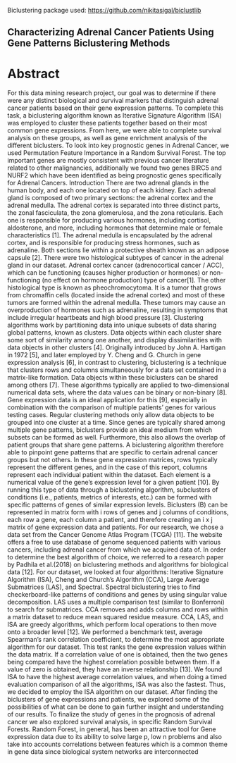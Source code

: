 Biclustering package used: https://github.com/nikitasigal/biclustlib

## Characterizing Adrenal Cancer Patients Using Gene Patterns Biclustering Methods
# Abstract

For this data mining research project, our goal was to determine if there were any distinct
biological and survival markers that distinguish adrenal cancer patients based on their gene
expression patterns. To complete this task, a biclustering algorithm known as Iterative Signature
Algorithm (ISA) was employed to cluster these patients together based on their most common
gene expressions. From here, we were able to complete survival analysis on these groups, as well
as gene enrichment analysis of the different biclusters. To look into key prognostic genes in
Adrenal Cancer, we used Permutation Feature Importance in a Random Survival Forest. The top
important genes are mostly consistent with previous cancer literature related to other
malignancies, additionally we found two genes BIRC5 and NURF2 which have been identified
as being prognostic genes specifically for Adrenal Cancers.
Introduction
There are two adrenal glands in the human body, and each one located on top of each
kidney. Each adrenal gland is composed of two primary sections: the adrenal cortex and the
adrenal medulla. The adrenal cortex is separated into three distinct parts, the zonal fasciculata,
the zona glomerulosa, and the zona reticularis. Each one is responsible for producing various
hormones, including cortisol, aldosterone, and more, including hormones that determine male or
female characteristics [1]. The adrenal medulla is encapsulated by the adrenal cortex, and is
responsible for producing stress hormones, such as adrenaline. Both sections lie within a
protective sheath known as an adipose capsule [2].
There were two histological subtypes of cancer in the adrenal gland in our dataset.
Adrenal cortex cancer (adrenocortical cancer / ACC), which can be functioning (causes higher
production or hormones) or non-functioning (no effect on hormone production) type of
cancer[1]. The other histological type is known as pheochromocytoma. It is a tumor that grows
from chromaffin cells (located inside the adrenal cortex) and most of these tumors are formed
within the adrenal medulla. These tumors may cause an overproduction of hormones such as
adrenaline, resulting in symptoms that include irregular heartbeats and high blood pressure [3].
Clustering algorithms work by partitioning data into unique subsets of data sharing global
patterns, known as clusters. Data objects within each cluster share some sort of similarity among
one another, and display dissimilarities with data objects in other clusters [4]. Originally
introduced by John A. Hartigan in 1972 [5], and later employed by Y. Cheng and G. Church in
gene expression analysis [6], in contrast to clustering, biclustering is a technique that clusters
rows and columns simultaneously for a data set contained in a matrix-like formation. Data
objects within these biclusters can be shared among others [7]. These algorithms typically are
applied to two-dimensional numerical data sets, where the data values can be binary or
non-binary [8].
Gene expression data is an ideal application for this [9], especially in combination with
the comparison of multiple patients’ genes for various testing cases. Regular clustering methods
only allow data objects to be grouped into one cluster at a time. Since genes are typically shared
among multiple gene patterns, biclusters provide an ideal medium from which subsets can be
formed as well. Furthermore, this also allows the overlap of patient groups that share gene
patterns. A biclustering algorithm therefore able to pinpoint gene patterns that are specific to
certain adrenal cancer groups but not others. In these gene expression matrices, rows typically
represent the different genes, and in the case of this report, columns represent each individual
patient within the dataset. Each element is a numerical value of the gene’s expression level for a
given patient [10]. By running this type of data through a biclustering algorithm, subclusters of
conditions (i.e., patients, metrics of interests, etc.) can be formed with specific patterns of genes
of similar expression levels. Biclusters (B) can be represented in matrix form with i rows of
genes and j columns of conditions, each row a gene, each column a patient, and therefore
creating an i x j matrix of gene expression data and patients.
For our research, we chose a data set from the Cancer Genome Atlas Program (TCGA)
[11]. The website offers a free to use database of genome sequenced patients with various
cancers, including adrenal cancer from which we acquired data of. In order to determine the best
algorithm of choice, we referred to a research paper by Padhila et al.(2018) on biclustering
methods and algorithms for biological data [12]. For our dataset, we looked at four algorithms:
Iterative Signature Algorithm (ISA), Cheng and Church’s Algorithm (CCA), Large Average
Submatrices (LAS), and Spectral. Spectral biclustering tries to find checkerboard-like patterns of
conditions and genes by using singular value decomposition. LAS uses a multiple comparison
test (similar to Bonferroni) to search for submatrices. CCA removes and adds columns and rows
within a matrix dataset to reduce mean squared residue measure. CCA, LAS, and ISA are greedy
algorithms, which perform local operations to then move onto a broader level [12].
We performed a benchmark test, average Spearman’s rank correlation coefficient, to
determine the most appropriate algorithm for our dataset. This test ranks the gene expression
values within the data matrix. If a correlation value of one is obtained, then the two genes being
compared have the highest correlation possible between them. If a value of zero is obtained, they
have an inverse relationship [13]. We found ISA to have the highest average correlation values,
and when doing a timed evaluation comparison of all the algorithms, ISA was also the fastest.
Thus, we decided to employ the ISA algorithm on our dataset.
After finding the biclusters of gene expressions and patients, we explored some of the
possibilities of what can be done to gain further insight and understanding of our results. To
finalize the study of genes in the prognosis of adrenal cancer we also explored survival analysis,
in specific Random Survival Forests. Random Forest, in general, has been an attractive tool for
Gene expression data due to its ability to solve large p, low n problems and also take into
accounts correlations between features which is a common theme in gene data since biological
system networks are interconnected
